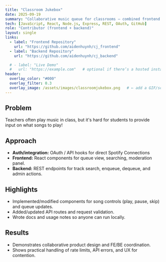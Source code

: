 ```yaml
---
title: "Classroom Jukebox"
date: 2025-09-19
summary: "Collaborative music queue for classrooms — combined frontend and backend contributions."
tech: [JavaScript, React, Node.js, Express, REST, OAuth, GitHub]
role: "Contributor (frontend + backend)"
layout: single
links:
  - label: "Frontend Repository"
    url: "https://github.com/aidenhuynh/cj_frontend"
  - label: "Backend Repository"
    url: "https://github.com/aidenhuynh/cj_backend"

  # - label: "Live Demo"
  #   url: "https://example.com"   # optional if there’s a hosted instance
header:
  overlay_color: "#000"
  overlay_filter: 0.3
  overlay_image: /assets/images/classroomjukebox.png   # ← add a GIF/screenshot
---
```


## Problem
Teachers often play music in class, but it's hard for students to provide input on what songs to play! 

## Approach
- **Auth/integration:** OAuth / API hooks for direct Spotify Connections
- **Frontend:** React components for queue view, searching, moderation panel.
- **Backend:** REST endpoints for track search, enqueue, dequeue, and admin actions.

## Highlights
- Implemented/modified components for song controls (play, pause, skip) and queue updates.
- Added/updated API routes and request validation.
- Wrote docs and usage notes so anyone can run locally.

## Results
- Demonstrates collaborative product design and FE/BE coordination.
- Shows practical handling of rate limits, API errors, and UX for contention.
